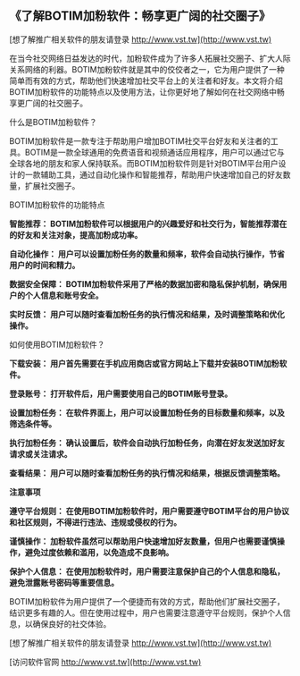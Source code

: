 ## **《了解BOTIM加粉软件：畅享更广阔的社交圈子》**

[想了解推广相关软件的朋友请登录 http://www.vst.tw](http://www.vst.tw)

在当今社交网络日益发达的时代，加粉软件成为了许多人拓展社交圈子、扩大人际关系网络的利器。BOTIM加粉软件就是其中的佼佼者之一，它为用户提供了一种简单而有效的方式，帮助他们快速增加社交平台上的关注者和好友。本文将介绍BOTIM加粉软件的功能特点以及使用方法，让你更好地了解如何在社交网络中畅享更广阔的社交圈子。

什么是BOTIM加粉软件？

BOTIM加粉软件是一款专注于帮助用户增加BOTIM社交平台好友和关注者的工具。BOTIM是一款全球通用的免费语音和视频通话应用程序，用户可以通过它与全球各地的朋友和家人保持联系。而BOTIM加粉软件则是针对BOTIM平台用户设计的一款辅助工具，通过自动化操作和智能推荐，帮助用户快速增加自己的好友数量，扩展社交圈子。

BOTIM加粉软件的功能特点

**智能推荐： BOTIM加粉软件可以根据用户的兴趣爱好和社交行为，智能推荐潜在的好友和关注对象，提高加粉成功率。**

**自动化操作： 用户可以设置加粉任务的数量和频率，软件会自动执行操作，节省用户的时间和精力。**

**数据安全保障： BOTIM加粉软件采用了严格的数据加密和隐私保护机制，确保用户的个人信息和账号安全。**

**实时反馈： 用户可以随时查看加粉任务的执行情况和结果，及时调整策略和优化操作。**

如何使用BOTIM加粉软件？

**下载安装： 用户首先需要在手机应用商店或官方网站上下载并安装BOTIM加粉软件。**

**登录账号： 打开软件后，用户需要使用自己的BOTIM账号登录。**

**设置加粉任务： 在软件界面上，用户可以设置加粉任务的目标数量和频率，以及筛选条件等。**

**执行加粉任务： 确认设置后，软件会自动执行加粉任务，向潜在好友发送加好友请求或关注请求。**

**查看结果： 用户可以随时查看加粉任务的执行情况和结果，根据反馈调整策略。**

**注意事项**

**遵守平台规则： 在使用BOTIM加粉软件时，用户需要遵守BOTIM平台的用户协议和社区规则，不得进行违法、违规或侵权的行为。**

**谨慎操作： 加粉软件虽然可以帮助用户快速增加好友数量，但用户也需要谨慎操作，避免过度依赖和滥用，以免造成不良影响。**

**保护个人信息： 在使用加粉软件时，用户需要注意保护自己的个人信息和隐私，避免泄露账号密码等重要信息。**

BOTIM加粉软件为用户提供了一个便捷而有效的方式，帮助他们扩展社交圈子，结识更多有趣的人。但在使用过程中，用户也需要注意遵守平台规则，保护个人信息，以确保良好的社交体验。

[想了解推广相关软件的朋友请登录 http://www.vst.tw](http://www.vst.tw)


[访问软件官网 http://www.vst.tw](http://www.vst.tw)
